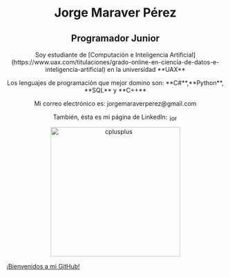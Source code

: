 <h1 align="center">Jorge Maraver Pérez</h1>

<h2 align="center">Programador Junior</h2>

<p align="center">Soy estudiante de [Computación e Inteligencia Artificial](https://www.uax.com/titulaciones/grado-online-en-ciencia-de-datos-e-inteligencia-artificial) en la universidad **UAX**</p>

<p align="center">Los lenguajes de programación que mejor domino son: **C#**,**Python**, **SQL** y **C++**</p>

<p align="center">Mi correo electrónico es: jorgemaraverperez@gmail.com</p>

<p align="center">También, ésta es mi página de LinkedIn: <a href="https://linkedin.com/in/jorge-maraver" target="blank"><img align="center" src="https://raw.githubusercontent.com/rahuldkjain/github-profile-readme-generator/master/src/images/icons/Social/linked-in-alt.svg" alt="jorge-maraver" height="15" width="20" /></a></p>

<p align="center"><a href="https://ibb.co/0tf1J01" target="_blank" rel="noreferrer"><img src="https://i.ibb.co/dgQXKNX/CCC-Bienvenida.png" alt="cplusplus" width="300"/><br><p>¡Bienvenidos a mi GitHub!</p></a></p>

